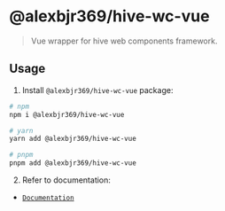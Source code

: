 # @alexbjr369/hive-wc-vue

> Vue wrapper for hive web components framework.

## Usage

1. Install `@alexbjr369/hive-wc-vue` package:

```bash
# npm
npm i @alexbjr369/hive-wc-vue

# yarn
yarn add @alexbjr369/hive-wc-vue

# pnpm
pnpm add @alexbjr369/hive-wc-vue
```

2. Refer to documentation:

- [`Documentation`](https://alexbleggi.netlify.app/hive/docs/web-components/getting-started/download)
